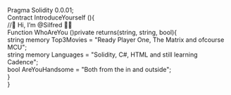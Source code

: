 Pragma Solidity 0.0.01;
<br />
  Contract IntroduceYourself (){
  <br />
  //👋 Hi, I’m @Silfred 🙏🏼
  <br />
    Function WhoAreYou ()private returns(string, string, bool){
    <br />
      string memory Top3Movies = "Ready Player One, The Matrix and ofcourse MCU";
      <br />
      string memory Languages = "Solidity, C#, HTML and still learning Cadence";
      <br />
      bool AreYouHandsome = "Both from the in and outside";
      <br />
    }
    <br /> 
  }     
      
   
